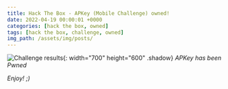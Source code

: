 ```yaml
---
title: Hack The Box - APKey (Mobile Challenge) owned!
date: 2022-04-19 00:00:01 +0000
categories: [hack the box, owned]
tags: [hack the box, challenge, owned]
img_path: /assets/img/posts/
---
```


![Challenge results](owned-apkey.png){: width="700" height="600" .shadow}
_APKey has been Pwned_

_Enjoy! ;)_
